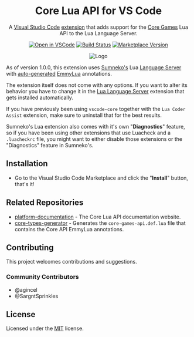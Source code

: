 <div align="center">

# Core Lua API for VS Code

A [Visual Studio Code](https://code.visualstudio.com/) [extension](https://marketplace.visualstudio.com/VSCode) that adds support for the [Core Games](https://www.coregames.com) Lua API to the Lua Language Server.

[![Open in VSCode](https://open.vscode.dev/badges/open-in-vscode.svg)](https://open.vscode.dev/ManticoreGames/vscode-core) [![Build Status](https://github.com/ManticoreGamesInc/vscode-core/workflows/CI/badge.svg)](https://github.com/ManticoreGamesInc/vscode-core/actions?workflow=CI) [![Marketplace Version](https://img.shields.io/visual-studio-marketplace/v/manticoregames.vscode-core?label=Visual%20Studio%20Marketplace&logo=visual-studio-code "Current Version")](https://marketplace.visualstudio.com/items?itemName=ManticoreGames.vscode-core)

![Logo](https://i.imgur.com/4WSkkYF.jpg)
</div>

As of version 1.0.0, this extension uses [Sumneko's](https://marketplace.visualstudio.com/items?itemName=sumneko.lua) Lua [Language Server](https://microsoft.github.io/language-server-protocol/) with [auto-generated](https://github.com/kerwanp/core-types-generator) [EmmyLua](https://github.com/sumneko/lua-language-server/wiki/EmmyLua-Annotations) annotations.

The extension itself does not come with any options. If you want to alter its behavior you have to change it in the [Lua Language Server](https://github.com/sumneko/lua-language-server) extension that gets installed automatically.

If you have previously been using `vscode-core` together with the `Lua Coder Assist` extension, make sure to uninstall that for the best results.

Sumneko's Lua extension also comes with it's own "**Diagnostics**" feature, so if you have been using other extensions that use Luacheck and a `.luacheckrc` file, you might want to either disable those extensions or the "Diagnostics" feature in Sumneko's.

## Installation

- Go to the Visual Studio Code Marketplace and click the "**Install**" button, that's it!

## Related Repositories

- [platform-documentation](https://docs.coregames.com) - The Core Lua API documentation website.
- [core-types-generator](https://github.com/kerwanp/core-types-generator) - Generates the `core-games-api.def.lua` file that contains the Core API EmmyLua annotations.

## Contributing

This project welcomes contributions and suggestions.

### Community Contributors

- @agincel
- @SargntSprinkles

## License

Licensed under the [MIT](LICENSE) license.
